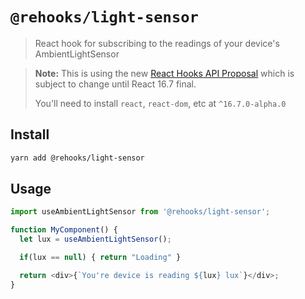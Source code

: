 # `@rehooks/light-sensor`

> React hook for subscribing to the readings of your device's AmbientLightSensor

> **Note:** This is using the new [React Hooks API Proposal](https://reactjs.org/docs/hooks-intro.html)
> which is subject to change until React 16.7 final.
>
> You'll need to install `react`, `react-dom`, etc at `^16.7.0-alpha.0`

## Install

```sh
yarn add @rehooks/light-sensor
```

## Usage

```js
import useAmbientLightSensor from '@rehooks/light-sensor';

function MyComponent() {
  let lux = useAmbientLightSensor();

  if(lux == null) { return "Loading" }

  return <div>{`You're device is reading ${lux} lux`}</div>;
}
```
